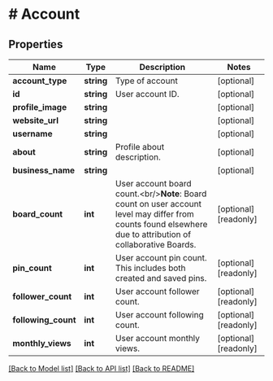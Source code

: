 # # Account

## Properties

Name | Type | Description | Notes
------------ | ------------- | ------------- | -------------
**account_type** | **string** | Type of account | [optional]
**id** | **string** | User account ID. | [optional]
**profile_image** | **string** |  | [optional]
**website_url** | **string** |  | [optional]
**username** | **string** |  | [optional]
**about** | **string** | Profile about description. | [optional]
**business_name** | **string** |  | [optional]
**board_count** | **int** | User account board count.&lt;br/&gt;**Note**: Board count on user account level may differ from counts found elsewhere due to attribution of collaborative Boards. | [optional] [readonly]
**pin_count** | **int** | User account pin count. This includes both created and saved pins. | [optional] [readonly]
**follower_count** | **int** | User account follower count. | [optional] [readonly]
**following_count** | **int** | User account following count. | [optional] [readonly]
**monthly_views** | **int** | User account monthly views. | [optional] [readonly]

[[Back to Model list]](../../README.md#models) [[Back to API list]](../../README.md#endpoints) [[Back to README]](../../README.md)
